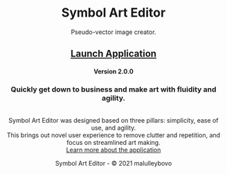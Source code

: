 <div align="center">

  # Symbol Art Editor
  Pseudo-vector image creator.

  ## [Launch Application](https://malulleybovo.github.io/SymbolArtEditorOnline/)
  #### Version 2.0.0

  ### Quickly get down to business and make art with fluidity and agility.
  <br>Symbol Art Editor was designed based on three pillars: simplicity, ease of use, and agility.
  <br>This brings out novel user experience to remove clutter and repetition, and focus on streamlined art making.
  <br>[Learn more about the application](https://github.com/malulleybovo/SymbolArtEditorOnline/wiki)
  
  Symbol Art Editor - © 2021 malulleybovo
  
</div>